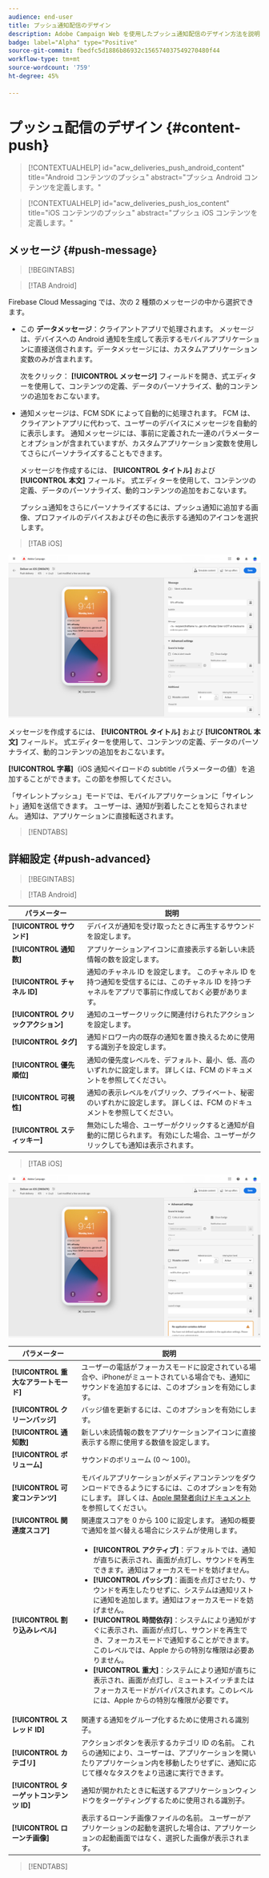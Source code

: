 ```yaml
---
audience: end-user
title: プッシュ通知配信のデザイン
description: Adobe Campaign Web を使用したプッシュ通知配信のデザイン方法を説明します
badge: label="Alpha" type="Positive"
source-git-commit: fbedfc5d1886b86932c156574037549270480f44
workflow-type: tm+mt
source-wordcount: '759'
ht-degree: 45%

---
```


# プッシュ配信のデザイン {#content-push}

>[!CONTEXTUALHELP]
>id="acw_deliveries_push_android_content"
>title="Android コンテンツのプッシュ"
>abstract="プッシュ Android コンテンツを定義します。"

>[!CONTEXTUALHELP]
>id="acw_deliveries_push_ios_content"
>title="iOS コンテンツのプッシュ"
>abstract="プッシュ iOS コンテンツを定義します。"

## メッセージ {#push-message}

>[!BEGINTABS]

>[!TAB Android]

Firebase Cloud Messaging では、次の 2 種類のメッセージの中から選択できます。

* この **データメッセージ**：クライアントアプリで処理されます。 メッセージは、デバイスへの Android 通知を生成して表示するモバイルアプリケーションに直接送信されます。データメッセージには、カスタムアプリケーション変数のみが含まれます。

   次をクリック： **[!UICONTROL メッセージ]** フィールドを開き、式エディターを使用して、コンテンツの定義、データのパーソナライズ、動的コンテンツの追加をおこないます。

* 通知メッセージは、FCM SDK によって自動的に処理されます。 FCM は、クライアントアプリに代わって、ユーザーのデバイスにメッセージを自動的に表示します。 通知メッセージには、事前に定義された一連のパラメーターとオプションが含まれていますが、カスタムアプリケーション変数を使用してさらにパーソナライズすることもできます。

   メッセージを作成するには、 **[!UICONTROL タイトル]** および **[!UICONTROL 本文]** フィールド。 式エディターを使用して、コンテンツの定義、データのパーソナライズ、動的コンテンツの追加をおこないます。

   プッシュ通知をさらにパーソナライズするには、プッシュ通知に追加する画像、プロファイルのデバイスおよびその色に表示する通知のアイコンを選択します。

>[!TAB iOS]

![](assets/push_content_1.png)

メッセージを作成するには、 **[!UICONTROL タイトル]** および **[!UICONTROL 本文]** フィールド。 式エディターを使用して、コンテンツの定義、データのパーソナライズ、動的コンテンツの追加をおこないます。

**[!UICONTROL 字幕]**（iOS 通知ペイロードの subtitle パラメーターの値）を追加することができます。この節を参照してください。

「サイレントプッシュ」モードでは、モバイルアプリケーションに「サイレント」通知を送信できます。 ユーザーは、通知が到着したことを知らされません。 通知は、アプリケーションに直接転送されます。

>[!ENDTABS]

## 詳細設定 {#push-advanced}

>[!BEGINTABS]

>[!TAB Android]

| パラメーター | 説明 |
|---------|---------|
| **[!UICONTROL サウンド]** | デバイスが通知を受け取ったときに再生するサウンドを設定します。 |
| **[!UICONTROL 通知数]** | アプリケーションアイコンに直接表示する新しい未読情報の数を設定します。 |
| **[!UICONTROL チャネル ID]** | 通知のチャネル ID を設定します。 このチャネル ID を持つ通知を受信するには、このチャネル ID を持つチャネルをアプリで事前に作成しておく必要があります。 |
| **[!UICONTROL クリックアクション]** | 通知のユーザークリックに関連付けられたアクションを設定します。 |
| **[!UICONTROL タグ]** | 通知ドロワー内の既存の通知を置き換えるために使用する識別子を設定します。 |
| **[!UICONTROL 優先順位]** | 通知の優先度レベルを、デフォルト、最小、低、高のいずれかに設定します。 詳しくは、FCM のドキュメントを参照してください。 |
| **[!UICONTROL 可視性]** | 通知の表示レベルをパブリック、プライベート、秘密のいずれかに設定します。 詳しくは、FCM のドキュメントを参照してください。 |
| **[!UICONTROL スティッキー]** | 無効にした場合、ユーザーがクリックすると通知が自動的に閉じられます。 有効にした場合、ユーザーがクリックしても通知は表示されます。 |

>[!TAB iOS]

![](assets/push_content_2.png)

| パラメーター | 説明 |
|---------|---------|
| **[!UICONTROL 重大なアラートモード]** | ユーザーの電話がフォーカスモードに設定されている場合や、iPhoneがミュートされている場合でも、通知にサウンドを追加するには、このオプションを有効にします。 |
| **[!UICONTROL クリーンバッジ]** | バッジ値を更新するには、このオプションを有効にします。 |
| **[!UICONTROL 通知数]** | 新しい未読情報の数をアプリケーションアイコンに直接表示する際に使用する数値を設定します。 |
| **[!UICONTROL ボリューム]** | サウンドのボリューム (0 ～ 100)。 |
| **[!UICONTROL 可変コンテンツ]** | モバイルアプリケーションがメディアコンテンツをダウンロードできるようにするには、このオプションを有効にします。 詳しくは、[Apple 開発者向けドキュメント](https://developer.apple.com/library/content/documentation/NetworkingInternet/Conceptual/RemoteNotificationsPG/ModifyingNotifications.html)を参照してください。 |
| **[!UICONTROL 関連度スコア]** | 関連度スコアを 0 から 100 に設定します。 通知の概要で通知を並べ替える場合にシステムが使用します。 |
| **[!UICONTROL 割り込みレベル]** | <ul> <li>**[!UICONTROL アクティブ]**：デフォルトでは、通知が直ちに表示され、画面が点灯し、サウンドを再生できます。通知はフォーカスモードを妨げません。</li><li>**[!UICONTROL パッシブ]**：画面を点灯させたり、サウンドを再生したりせずに、システムは通知リストに通知を追加します。通知はフォーカスモードを妨げません。</li><li>**[!UICONTROL 時間依存]**：システムにより通知がすぐに表示され、画面が点灯し、サウンドを再生でき、フォーカスモードで通知することができます。このレベルでは、Apple からの特別な権限は必要ありません。</li> <li>**[!UICONTROL 重大]**：システムにより通知が直ちに表示され、画面が点灯し、ミュートスイッチまたはフォーカスモードがバイパスされます。このレベルには、Apple からの特別な権限が必要です。</ul> |
| **[!UICONTROL スレッド ID]** | 関連する通知をグループ化するために使用される識別子。 |
| **[!UICONTROL カテゴリ]** | アクションボタンを表示するカテゴリ ID の名前。 これらの通知により、ユーザーは、アプリケーションを開いたりアプリケーション内を移動したりせずに、通知に応じて様々なタスクをより迅速に実行できます。 |
| **[!UICONTROL ターゲットコンテンツ ID]** | 通知が開かれたときに転送するアプリケーションウィンドウをターゲティングするために使用される識別子。 |
| **[!UICONTROL ローンチ画像]** | 表示するローンチ画像ファイルの名前。 ユーザーがアプリケーションの起動を選択した場合は、アプリケーションの起動画面ではなく、選択した画像が表示されます。 |

>[!ENDTABS]

<!--Sounds must be included in the application and defined when the service is created. Refer to this section.-->




